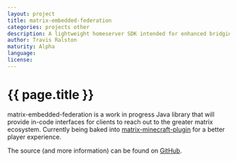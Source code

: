 ```yaml
---
layout: project
title: matrix-embedded-federation
categories: projects other
description: A lightweight homeserver SDK intended for enhanced bridging
author: Travis Ralston
maturity: Alpha
language: 
license: 
---
```


# {{ page.title }}
matrix-embedded-federation is a work in progress Java library that will provide in-code interfaces for clients to reach out to the greater matrix ecosystem. Currently being baked into [matrix-minecraft-plugin](https://github.com/turt2live/matrix-minecraft-plugin) for a better player experience.

The source (and more information) can be found on [GitHub](https://github.com/turt2live/matrix-embedded-federation).
